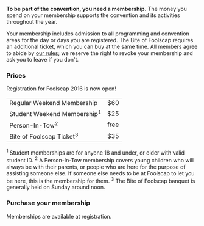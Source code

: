 **To be part of the convention, you need a membership.** The money you spend on your membership supports the convention and its activities throughout the year.

Your membership includes admission to all programming and convention areas for the day or days you are registered. The Bite of Foolscap requires an additional ticket, which you can buy at the same time. All members agree to abide by [our rules](/rules/); we reserve the right to revoke your membership and ask you to leave if you don't.


### Prices
Registration for Foolscap 2016 is now open!

<table>
<tr>
<td>Regular Weekend Membership</td>
<td>$60</td>
</tr>
<tr>
<td>Student Weekend Membership<sup>1</sup></td>
<td>$25</td>
</tr>
<tr>
<td>Person-In-Tow<sup>2</sup></td>
<td>free</td>
</tr>
<tr>
<td>Bite of Foolscap Ticket<sup>3</sup></td>
<td>$35</td>
</tr>
</table>

<sup>1</sup> Student memberships are for anyone 18 and under, or older with valid student ID.
<sup>2</sup> A Person-In-Tow membership covers young children who will always be with their parents, or people who are here for the purpose of assisting someone else. If someone else needs to be at Foolscap to let you be here, this is the membership for them.
<sup>3</sup> The Bite of Foolscap banquet is generally held on Sunday around noon.

### Purchase your membership

Memberships are available at registration.
 
<!--script>
window.onload = function(){simpleCart({
  checkout: {
    type: "PayPal",
    email: "treasurer@foolscapcon.org"
  } ,
  cartStyle: "table", 
  cartColumns: [
    { attr: "type" , label: "Type" } ,
    { attr: "badgename", label: "Badge Name" } , 
    { attr: "price" , label: "Price", view: 'currency' } ,
    { view: "remove" , text: "<i class='fa fa-trash-o'></i>" , label: false }
  ]
  });
  simpleCart.bind( 'beforeAdd' , function( item ){
    if(!item.get('badgename')) {
      alert("Please tell us the badge name.");
      return false;
    }
    item.set('name', 
      item.get('type') +
      ": " +
      item.get('badgename')
    );
  });
  
  simpleCart.bind( 'afterAdd' , function( item, isNew ){
    // If we're adding a membership with a ridealong banquet ticket:
    if(item.get('type').match(/membership/i) && item.get('banquet') > 0) {
      simpleCart.add({
      	name: "Bite of Foolscap Ticket: " + item.get('badgename'),
        badgename: item.get('badgename'),
        type: "Bite of Foolscap Ticket",
        price: item.get('banquet')
      });
    }
    
    // Clear the banquet flag so it doesn't get sent to PayPal
    item.set('banquet');
    
    // If this isn't new, deduplicate. Multiple copies don't make sense for us.
    if (!isNew) {
      item.set('quantity', 1);
      simpleCart.update();
    }
  });
};
</script>

<div class="simpleCart_shelfItem">
Foolscap 2016 <span class="item_type">3-Day Membership</span><br/>
<input class="item_badgename" placeholder="Badge Name" type="text"><br>
<select class="item_price">
  <option value="60">Regular – $60</option>
  <option value="25">Student – $25</option>
  <option value="0">Person-in-Tow – free</option>
</select><br>

<select class="item_banquet">
  <option value="35">Bite of Foolscap Ticket – $35</option>
  <option value="0">No Ticket – free</option>
</select><br>

<a class="item_add" href="javascript:;">Add to Cart</a>
</div>

<div class="simpleCart_items"></div>
<span class="simpleCart_quantity">0</span> items - <span class="simpleCart_total">$0.00</span>

<a href="javascript:;" class="button simpleCart_checkout">Checkout</a-->
